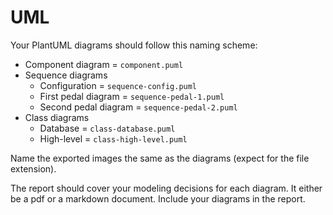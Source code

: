 # UML

Your PlantUML diagrams should follow this naming scheme:

- Component diagram = `component.puml`
- Sequence diagrams
    - Configuration = `sequence-config.puml`
    - First pedal diagram = `sequence-pedal-1.puml`
    - Second pedal diagram = `sequence-pedal-2.puml`
- Class diagrams
    - Database = `class-database.puml`
    - High-level = `class-high-level.puml`

Name the exported images the same as the diagrams (expect for the file extension).

The report should cover your modeling decisions for each diagram. 
It either be a pdf or a markdown document.
Include your diagrams in the report.
